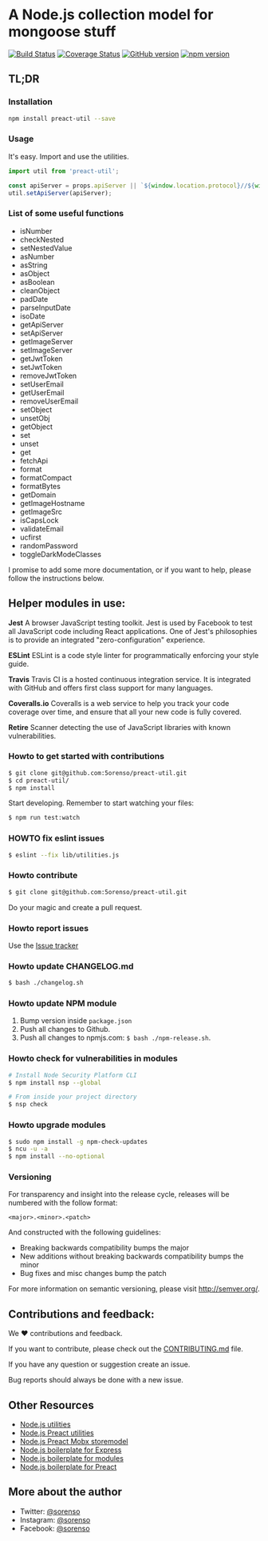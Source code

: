 # A Node.js collection model for mongoose stuff

[![Build Status](https://travis-ci.org/5orenso/preact-util.svg?branch=master)](https://travis-ci.org/5orenso/preact-util)
[![Coverage Status](https://coveralls.io/repos/github/5orenso/preact-util/badge.svg?branch=master)](https://coveralls.io/github/5orenso/preact-util?branch=master)
[![GitHub version](https://badge.fury.io/gh/5orenso%2Fpreact-util.svg)](https://badge.fury.io/gh/5orenso%2Fpreact-util)
[![npm version](https://badge.fury.io/js/preact-util.svg)](https://badge.fury.io/js/preact-util)

## TL;DR

### Installation

```bash
npm install preact-util --save
```

### Usage

It's easy. Import and use the utilities.

```javascript
import util from 'preact-util';

const apiServer = props.apiServer || `${window.location.protocol}//${window.location.host}`;
util.setApiServer(apiServer);
```

### List of some useful functions

- isNumber
- checkNested
- setNestedValue
- asNumber
- asString
- asObject
- asBoolean
- cleanObject
- padDate
- parseInputDate
- isoDate
- getApiServer
- setApiServer
- getImageServer
- setImageServer
- getJwtToken
- setJwtToken
- removeJwtToken
- setUserEmail
- getUserEmail
- removeUserEmail
- setObject
- unsetObj
- getObject
- set
- unset
- get
- fetchApi
- format
- formatCompact
- formatBytes
- getDomain
- getImageHostname
- getImageSrc
- isCapsLock
- validateEmail
- ucfirst
- randomPassword
- toggleDarkModeClasses

I promise to add some more documentation, or if you want to help, please follow the instructions below.

## Helper modules in use:

__Jest__ A browser JavaScript testing toolkit. Jest is used by Facebook to test all JavaScript code including React applications. One of Jest's philosophies is to provide an integrated "zero-configuration" experience.

__ESLint__ ESLint is a code style linter for programmatically enforcing your style guide.

__Travis__
Travis CI is a hosted continuous integration service. It is integrated with GitHub and offers first class support for many languages.

__Coveralls.io__
Coveralls is a web service to help you track your code coverage over time, and ensure that all your new code is fully covered.

__Retire__
Scanner detecting the use of JavaScript libraries with known vulnerabilities.


### Howto to get started with contributions

```bash
$ git clone git@github.com:5orenso/preact-util.git
$ cd preact-util/
$ npm install
```

Start developing. Remember to start watching your files:
```bash
$ npm run test:watch
```


### HOWTO fix eslint issues
```bash
$ eslint --fix lib/utilities.js
```


### Howto contribute

```bash
$ git clone git@github.com:5orenso/preact-util.git
```
Do your magic and create a pull request.


### Howto report issues
Use the [Issue tracker](https://github.com/5orenso/preact-util/issues)


### Howto update CHANGELOG.md
```bash
$ bash ./changelog.sh
```


### Howto update NPM module

1. Bump version inside `package.json`
2. Push all changes to Github.
3. Push all changes to npmjs.com: `$ bash ./npm-release.sh`.


### Howto check for vulnerabilities in modules
```bash
# Install Node Security Platform CLI
$ npm install nsp --global  

# From inside your project directory
$ nsp check  
```


### Howto upgrade modules
```bash
$ sudo npm install -g npm-check-updates
$ ncu -u -a
$ npm install --no-optional
```


### Versioning
For transparency and insight into the release cycle, releases will be
numbered with the follow format:

`<major>.<minor>.<patch>`

And constructed with the following guidelines:

* Breaking backwards compatibility bumps the major
* New additions without breaking backwards compatibility bumps the minor
* Bug fixes and misc changes bump the patch

For more information on semantic versioning, please visit http://semver.org/.


## Contributions and feedback:

We ❤️ contributions and feedback.

If you want to contribute, please check out the [CONTRIBUTING.md](CONTRIBUTING.md) file.

If you have any question or suggestion create an issue.

Bug reports should always be done with a new issue.


## Other Resources

* [Node.js utilities](https://github.com/5orenso/node-simple-utilities)
* [Node.js Preact utilities](https://github.com/5orenso/preact-util)
* [Node.js Preact Mobx storemodel](https://github.com/5orenso/preact-util)
* [Node.js boilerplate for Express](https://github.com/5orenso/node-express-boilerplate)
* [Node.js boilerplate for modules](https://github.com/5orenso/node-simple-boilerplate)
* [Node.js boilerplate for Preact](https://github.com/5orenso/preact-boilerplate)


## More about the author

- Twitter: [@sorenso](https://twitter.com/sorenso)
- Instagram: [@sorenso](https://instagram.com/sorenso)
- Facebook: [@sorenso](https://facebook.com/sorenso)

